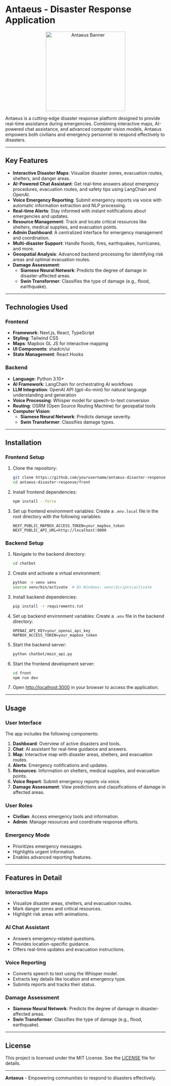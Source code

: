 
# Antaeus - Disaster Response Application

<div align="center">
   <img src="hercule.png" alt="Antaeus Banner" width="250" />
</div>


Antaeus is a cutting-edge disaster response platform designed to provide real-time assistance during emergencies. Combining interactive maps, AI-powered chat assistance, and advanced computer vision models, Antaeus empowers both civilians and emergency personnel to respond effectively to disasters.

---

##  Key Features

- **Interactive Disaster Maps**: Visualize disaster zones, evacuation routes, shelters, and danger areas.
- **AI-Powered Chat Assistant**: Get real-time answers about emergency procedures, evacuation routes, and safety tips using LangChain and OpenAI.
- **Voice Emergency Reporting**: Submit emergency reports via voice with automatic information extraction and NLP processing.
- **Real-time Alerts**: Stay informed with instant notifications about emergencies and updates.
- **Resource Management**: Track and locate critical resources like shelters, medical supplies, and evacuation points.
- **Admin Dashboard**: A centralized interface for emergency management and coordination.
- **Multi-disaster Support**: Handle floods, fires, earthquakes, hurricanes, and more.
- **Geospatial Analysis**: Advanced backend processing for identifying risk areas and optimal evacuation routes.
- **Damage Assessment**:
  - **Siamese Neural Network**: Predicts the degree of damage in disaster-affected areas.
  - **Swin Transformer**: Classifies the type of damage (e.g., flood, earthquake).

---

##  Technologies Used

### Frontend
- **Framework**: Next.js, React, TypeScript
- **Styling**: Tailwind CSS
- **Maps**: Mapbox GL JS for interactive mapping
- **UI Components**: shadcn/ui
- **State Management**: React Hooks

### Backend
- **Language**: Python 3.10+
- **AI Framework**: LangChain for orchestrating AI workflows
- **LLM Integration**: OpenAI API (gpt-4o-mini) for natural language understanding and generation
- **Voice Processing**: Whisper model for speech-to-text conversion
- **Routing**: OSRM (Open Source Routing Machine) for geospatial tools
- **Computer Vision**:
  - **Siamese Neural Network**: Predicts damage severity.
  - **Swin Transformer**: Classifies damage types.

---

##  Installation

### Frontend Setup

1. Clone the repository:
   ```bash
   git clone https://github.com/yourusername/antaeus-disaster-response.git
   cd antaeus-disaster-response/front
   ```

2. Install frontend dependencies:
   ```bash
   npm install --force
   ```

3. Set up frontend environment variables:
   Create a `.env.local` file in the root directory with the following variables:
   ```plaintext
   NEXT_PUBLIC_MAPBOX_ACCESS_TOKEN=your_mapbox_token
   NEXT_PUBLIC_API_URL=http://localhost:8000
   ```

### Backend Setup

1. Navigate to the backend directory:
   ```bash
   cd chatbot
   ```

2. Create and activate a virtual environment:
   ```bash
   python -m venv venv
   source venv/bin/activate  # On Windows: venv\Scripts\activate
   ```

3. Install backend dependencies:
   ```bash
   pip install -r requirements.txt
   ```

4. Set up backend environment variables:
   Create a `.env` file in the backend directory:
   ```plaintext
   OPENAI_API_KEY=your_openai_api_key
   MAPBOX_ACCESS_TOKEN=your_mapbox_token
   ```

5. Start the backend server:
   ```bash
   python chatbot/main_api.py
   ```

6. Start the frontend development server:
   ```bash
   cd front
   npm run dev
   ```

7. Open [http://localhost:3000](http://localhost:3000) in your browser to access the application.

---

##  Usage

### User Interface

The app includes the following components:

1. **Dashboard**: Overview of active disasters and tools.
2. **Chat**: AI assistant for real-time guidance and answers.
3. **Map**: Interactive map with disaster areas, shelters, and evacuation routes.
4. **Alerts**: Emergency notifications and updates.
5. **Resources**: Information on shelters, medical supplies, and evacuation points.
6. **Voice Report**: Submit emergency reports via voice.
7. **Damage Assessment**: View predictions and classifications of damage in affected areas.

### User Roles

- **Civilian**: Access emergency tools and information.
- **Admin**: Manage resources and coordinate response efforts.

### Emergency Mode

- Prioritizes emergency messages.
- Highlights urgent information.
- Enables advanced reporting features.

---

##  Features in Detail

### Interactive Maps
- Visualize disaster areas, shelters, and evacuation routes.
- Mark danger zones and critical resources.
- Highlight risk areas with animations.

### AI Chat Assistant
- Answers emergency-related questions.
- Provides location-specific guidance.
- Offers real-time updates and evacuation instructions.

### Voice Reporting
- Converts speech to text using the Whisper model.
- Extracts key details like location and emergency type.
- Submits reports and tracks their status.

### Damage Assessment
- **Siamese Neural Network**: Predicts the degree of damage in disaster-affected areas.
- **Swin Transformer**: Classifies the type of damage (e.g., flood, earthquake).

---

##  License

This project is licensed under the MIT License. See the [LICENSE](LICENSE) file for details.


---

**Antaeus** - Empowering communities to respond to disasters effectively.
